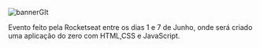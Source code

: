 ![bannerGIt](https://user-images.githubusercontent.com/59096165/83454495-a7dfbf00-a432-11ea-8aa1-e4e138d65809.png)

Evento feito pela Rocketseat entre os dias 1 e 7 de Junho, onde será criado uma aplicação do zero com HTML,CSS e JavaScript.
